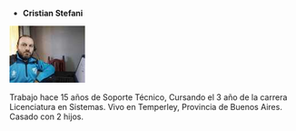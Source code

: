 * **Cristian Stefani** 

![Vista](/Public/Img/CristianStefani.jpeg)

Trabajo hace 15 años de Soporte Técnico, Cursando el 3 año de la carrera Licenciatura en Sistemas.
Vivo en Temperley, Provincia de Buenos Aires.
Casado con 2 hijos.


